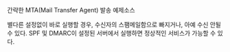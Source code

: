 간략한 MTA(Mail Transfer Agent) 발송 예제소스


별다른 설정없이 바로 실행할 경우, 수신자의 스팸메일함으로 빠지거나, 아예 수신 안될 수 있다.
SPF 및 DMARC이 설정된 서버에서 실행하면 정상적인 서비스가 가능할 수 있다.
